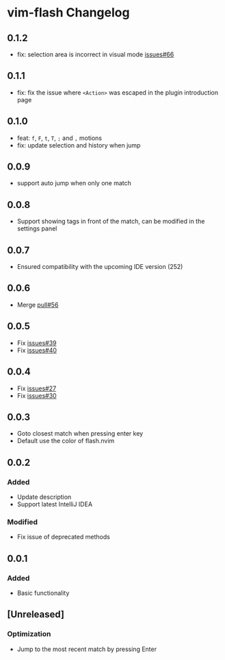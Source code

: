 <!-- Keep a Changelog guide -> https://keepachangelog.com -->

# vim-flash Changelog

## 0.1.2

- fix: selection area is incorrect in visual mode [issues#66](https://github.com/yelog/vim-flash/issues/66)

## 0.1.1

- fix: fix the issue where `<Action>` was escaped in the plugin introduction page

## 0.1.0

- feat: `f`, `F`, `t`, `T`, `;` and `,` motions
- fix: update selection and history when jump

## 0.0.9

- support auto jump when only one match

## 0.0.8

- Support showing tags in front of the match, can be modified in the settings panel

## 0.0.7

- Ensured compatibility with the upcoming IDE version (252)

## 0.0.6

- Merge [pull#56](https://github.com/yelog/vim-flash/pull/56)

## 0.0.5
- Fix [issues#39](https://github.com/yelog/vim-flash/issues/39)
- Fix [issues#40](https://github.com/yelog/vim-flash/issues/40)

## 0.0.4
- Fix [issues#27](https://github.com/yelog/vim-flash/issues/27)
- Fix [issues#30](https://github.com/yelog/vim-flash/issues/30)

## 0.0.3
- Goto closest match when pressing enter key
- Default use the color of flash.nvim

## 0.0.2

### Added

- Update description
- Support latest IntelliJ IDEA

### Modified

- Fix issue of deprecated methods

## 0.0.1

### Added

- Basic functionality

## [Unreleased]

### Optimization

- Jump to the most recent match by pressing Enter


